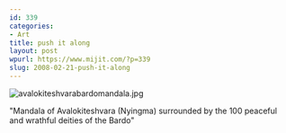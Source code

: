 ```yaml
---
id: 339
categories:
- Art
title: push it along
layout: post
wpurl: https://www.mijit.com/?p=339
slug: 2008-02-21-push-it-along
---
```

<p><img src='{{ "/" | relative_url }}images/2008/02/avalokiteshvarabardomandala.jpg' alt='avalokiteshvarabardomandala.jpg' /></p>
<p>"Mandala of Avalokiteshvara (Nyingma)
surrounded by the 100 peaceful
and wrathful deities of the Bardo"</p>
